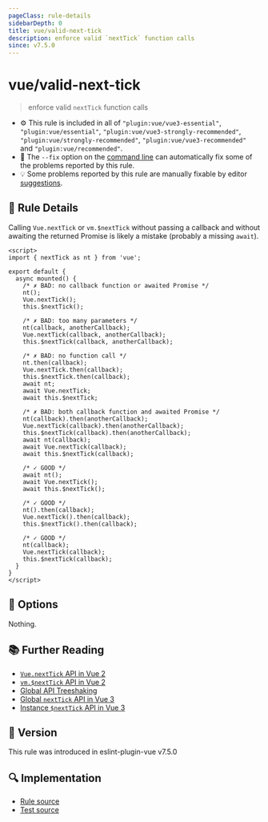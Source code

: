 ```yaml
---
pageClass: rule-details
sidebarDepth: 0
title: vue/valid-next-tick
description: enforce valid `nextTick` function calls
since: v7.5.0
---
```

# vue/valid-next-tick

> enforce valid `nextTick` function calls

- :gear: This rule is included in all of `"plugin:vue/vue3-essential"`, `"plugin:vue/essential"`, `"plugin:vue/vue3-strongly-recommended"`, `"plugin:vue/strongly-recommended"`, `"plugin:vue/vue3-recommended"` and `"plugin:vue/recommended"`.
- :wrench: The `--fix` option on the [command line](https://eslint.org/docs/user-guide/command-line-interface#fixing-problems) can automatically fix some of the problems reported by this rule.
- :bulb: Some problems reported by this rule are manually fixable by editor [suggestions](https://eslint.org/docs/developer-guide/working-with-rules#providing-suggestions).

## :book: Rule Details

Calling `Vue.nextTick` or `vm.$nextTick` without passing a callback and without awaiting the returned Promise is likely a mistake (probably a missing `await`).

<eslint-code-block fix :rules="{'vue/valid-next-tick': ['error']}">

```vue
<script>
import { nextTick as nt } from 'vue';

export default {
  async mounted() {
    /* ✗ BAD: no callback function or awaited Promise */
    nt();
    Vue.nextTick();
    this.$nextTick();

    /* ✗ BAD: too many parameters */
    nt(callback, anotherCallback);
    Vue.nextTick(callback, anotherCallback);
    this.$nextTick(callback, anotherCallback);

    /* ✗ BAD: no function call */
    nt.then(callback);
    Vue.nextTick.then(callback);
    this.$nextTick.then(callback);
    await nt;
    await Vue.nextTick;
    await this.$nextTick;

    /* ✗ BAD: both callback function and awaited Promise */
    nt(callback).then(anotherCallback);
    Vue.nextTick(callback).then(anotherCallback);
    this.$nextTick(callback).then(anotherCallback);
    await nt(callback);
    await Vue.nextTick(callback);
    await this.$nextTick(callback);

    /* ✓ GOOD */
    await nt();
    await Vue.nextTick();
    await this.$nextTick();

    /* ✓ GOOD */
    nt().then(callback);
    Vue.nextTick().then(callback);
    this.$nextTick().then(callback);

    /* ✓ GOOD */
    nt(callback);
    Vue.nextTick(callback);
    this.$nextTick(callback);
  }
}
</script>
```

</eslint-code-block>

## :wrench: Options

Nothing.

## :books: Further Reading

- [`Vue.nextTick` API in Vue 2](https://v2.vuejs.org/v2/api/#Vue-nextTick)
- [`vm.$nextTick` API in Vue 2](https://v2.vuejs.org/v2/api/#vm-nextTick)
- [Global API Treeshaking](https://v3-migration.vuejs.org/breaking-changes/global-api-treeshaking.html)
- [Global `nextTick` API in Vue 3](https://v3.vuejs.org/api/global-api.html#nexttick)
- [Instance `$nextTick` API in Vue 3](https://v3.vuejs.org/api/instance-methods.html#nexttick)

## :rocket: Version

This rule was introduced in eslint-plugin-vue v7.5.0

## :mag: Implementation

- [Rule source](https://github.com/vuejs/eslint-plugin-vue/blob/master/lib/rules/valid-next-tick.js)
- [Test source](https://github.com/vuejs/eslint-plugin-vue/blob/master/tests/lib/rules/valid-next-tick.js)
